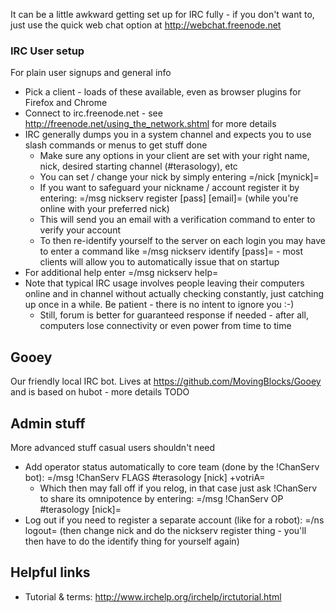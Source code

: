 It can be a little awkward getting set up for IRC fully - if you don't want to, just use the quick web chat option at http://webchat.freenode.net

### IRC User setup

For plain user signups and general info

   * Pick a client - loads of these available, even as browser plugins for Firefox and Chrome
   * Connect to irc.freenode.net - see http://freenode.net/using_the_network.shtml for more details
   * IRC generally dumps you in a system channel and expects you to use slash commands or menus to get stuff done 
      * Make sure any options in your client are set with your right name, nick, desired starting channel (#terasology), etc
      * You can set / change your nick by simply entering =/nick [mynick]=
      * If you want to safeguard your nickname / account register it by entering: =/msg nickserv register [pass] [email]= (while you're online with your preferred nick)
      * This will send you an email with a verification command to enter to verify your account
      * To then re-identify yourself to the server on each login you may have to enter a command like =/msg nickserv identify [pass]= - most clients will allow you to automatically issue that on startup
   * For additional help enter =/msg nickserv help=
   * Note that typical IRC usage involves people leaving their computers online and in channel without actually checking constantly, just catching up once in a while. Be patient - there is no intent to ignore you :-) 
      * Still, forum is better for guaranteed response if needed - after all, computers lose connectivity or even power from time to time

## Gooey

Our friendly local IRC bot. Lives at https://github.com/MovingBlocks/Gooey and is based on hubot - more details TODO

## Admin stuff

More advanced stuff casual users shouldn't need

   * Add operator status automatically to core team (done by the !ChanServ bot): =/msg !ChanServ FLAGS #terasology [nick] +votriA=
      * Which then may fall off if you relog, in that case just ask !ChanServ to share its omnipotence by entering: =/msg !ChanServ OP #terasology [nick]=
   * Log out if you need to register a separate account (like for a robot): =/ns logout= (then change nick and do the nickserv register thing - you'll then have to do the identify thing for yourself again)

## Helpful links

   * Tutorial & terms: http://www.irchelp.org/irchelp/irctutorial.html
